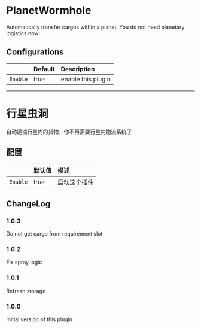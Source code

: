 # PlanetWormhole

Automatically transfer cargos within a planet. You do not need planetary logistics now!

## Configurations

||Default|Description|
|:---|:---|:---|
|`Enable`|true|enable this plugin|

---
# 行星虫洞

自动运输行星内的货物，你不再需要行星内物流系统了

## 配置
||默认值|描述|
|:---|:---|:---|
|`Enable`|true|启动这个插件|

## ChangeLog

### 1.0.3

Do not get cargo from requirement slot

### 1.0.2

Fix spray logic

### 1.0.1

Refresh storage

### 1.0.0

Initial version of this plugin